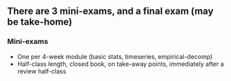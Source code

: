 ## There are 3 mini-exams, and a final exam (may be take-home)
### Mini-exams
  * One per 4-week module (basic stats, timeseries, empirical-decomp)
  * Half-class length, closed book, on take-away points, immediately after a review half-class
